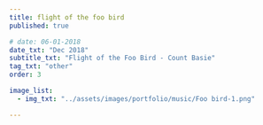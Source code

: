 ```yaml
---
title: flight of the foo bird
published: true

# date: 06-01-2018
date_txt: "Dec 2018"
subtitle_txt: "Flight of the Foo Bird - Count Basie"
tag_txt: "other"
order: 3

image_list:
  - img_txt: "../assets/images/portfolio/music/Foo bird-1.png"

---
```



